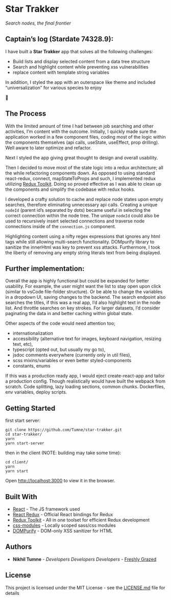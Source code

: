 # Star Trakker

_Search nodes, the final frontier_

## Captain’s log (Stardate 74328.9):

I have built a **Star Trakker** app that solves all the following challenges:

- Build lists and display selected content from a data tree structure
- Search and highlight content while preventing xss vulnerabilities
- replace content with template string variables

In addition, I styled the app with an outerspace like theme and included “universalization” for various species to enjoy

🖖

## The Process

With the limited amount of time I had between job searching and other activities, I’m content with the outcome. Initially, I quickly made sure the application worked in a few component files, coding most of the logic within the components themselves (api calls, useState, useEffect, prop drilling). Well aware to later optimize and refactor.

Next I styled the app giving great thought to design and overall usability.

Then I decided to move most of the state logic into a redux architecture; all the while refactoring components down. As opposed to using standard react-redux, connect, mapStateToProps and such, I implemented redux utilizing [Redux Toolkit](https://redux-toolkit.js.org/). Doing so proved effective as I was able to clean up the components and simplify the codebase with redux hooks.

I developed a crafty solution to cache and replace node states upon empty searches, therefore eliminating unnecessary api calls. Creating a unique `nodeId` (parent id’s separated by dots) became useful in selecting the correct connection within the node tree. The unique `nodeId` could also be used to recursively insert selected connections and traverse node connections inside of the `connection.js` component.

Highlighting content using a nifty regex expressions that ignores any html tags while still allowing multi-search functionality. DOMpurify library to sanitize the innerHtml was key to prevent xss attacks. Furthermore, I took the liberty of removing any empty string literals text from being displayed.

## Further implementation:

Overall the app is highly functional but could be expanded for better usability. For example, the user might want the list to stay open upon click (similar to vsCode file-folder structure). Or be able to change the variables in a dropdown UI, saving changes to the backend. The search endpoint also searches the titles, if this was a real app, I’d also highlight text in the node list. And throttle searches on key strokes. For larger datasets, I’d consider paginating the data in and better caching within global state.

Other aspects of the code would need attention too;

- internationalization
- accessibility (alternative text for images, keyboard navigation, resizing text, etc),
- typescript (opted out, but usually my go to),
- jsdoc comments everywhere (currently only in util files),
- scss mixins/variables or even better styled-components
- constants, enums

If this was a production ready app, I would eject create-react-app and tailor a production config. Though realistically would have built the webpack from scratch. Code splitting, lazy loading sections, common chunks. Dockerfiles, env variables, deploy scripts.

## Getting Started

first start server:

```
git clone https://github.com/Tumne/star-trakker.git
cd star-trakker/
yarn
yarn start-server
```

then in the client (NOTE: building may take some time):

```
cd client/
yarn
yarn start
```

Open [http://localhost:3000](http://localhost:3000) to view it in the browser.

## Built With

- [React](https://reactjs.org/) - The JS framework used
- [React Redux](https://react-redux.js.org/) - Official React bindings for Redux
- [Redux Toolkit](https://redux-toolkit.js.org/) - All in one toolset for efficient Redux development
- [css-modules](https://github.com/css-modules/css-modules) - Locally scoped sass/css modules
- [DOMPurify](https://github.com/cure53/DOMPurify) - DOM-only XSS sanitizer for HTML

## Authors

- **Nikhil Tumne** - _Developers Developers Developers_ - [Freshly Grazed](http://freshlygrazed.com/)

## License

This project is licensed under the MIT License - see the [LICENSE.md](https://www.mit.edu/~amini/LICENSE.md) file for details
